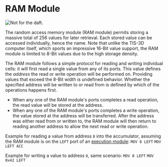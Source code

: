 # RAM Module

![Not for the daft.](item:tis3d:module_random_access_memory)

The random access memory module (RAM module) permits storing a massive total of 256 values for later retrieval. Each stored value can be accessed individually, hence the name. Note that unlike the TIS-3D computer itself, which sports an impressive 16-Bit value support, the RAM module is limited to 8-Bit values due to the high storage density.

The RAM module follows a simple protocol for reading and writing individual cells: it will first read a single value from any of its ports. This value defines the *address* the read or write operation will be performed on. Providing values that exceed the 8-Bit width is undefined behavior. Whether the specified address will be written to or read from is defined by which of the operations happens first.
- When any one of the RAM module's ports completes a read operation, the read value will be stored at the address.
- When any one of the RAM module's ports completes a write operation, the value stored at the address will be transferred.
After the address was either read from or written to, the RAM module will then return to reading another address to allow the next read or write operation.

Example for reading a value from address `8` into the accumulator, assuming the RAM module is on the `LEFT` port of an [execution module](module_execution.md):
`MOV 8 LEFT`
`MOV LEFT ACC`

Example for writing a value to address `8`, same scenario:
`MOV 8 LEFT`
`MOV 0x42 LEFT`